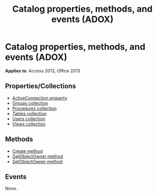 ﻿---
title: Catalog properties, methods, and events (ADOX)
TOCTitle: Catalog properties, methods, and events (ADOX)
ms:assetid: 82d7dfc2-6fc8-709c-96e0-d8cddd1d5432
ms:mtpsurl: https://msdn.microsoft.com/library/JJ249567(v=office.15)
ms:contentKeyID: 48545989
ms.date: 09/18/2015
mtps_version: v=office.15
---

# Catalog properties, methods, and events (ADOX)

**Applies to**: Access 2013, Office 2013 

## Properties/Collections

- [ActiveConnection property](activeconnection-property-adox.md)
- [Groups collection](groups-collection-adox.md)
- [Procedures collection](procedures-collection-adox.md)
- [Tables collection](tables-collection-adox.md)
- [Users collection](users-collection-adox.md)
- [Views collection](views-collection-adox.md)

## Methods

- [Create method](create-method-adox.md)
- [GetObjectOwner method](getobjectowner-method-adox.md)
- [SetObjectOwner method](https://docs.microsoft.com/office/vba/access/concepts/miscellaneous/setobjectowner-method-adox)

## Events

None.

